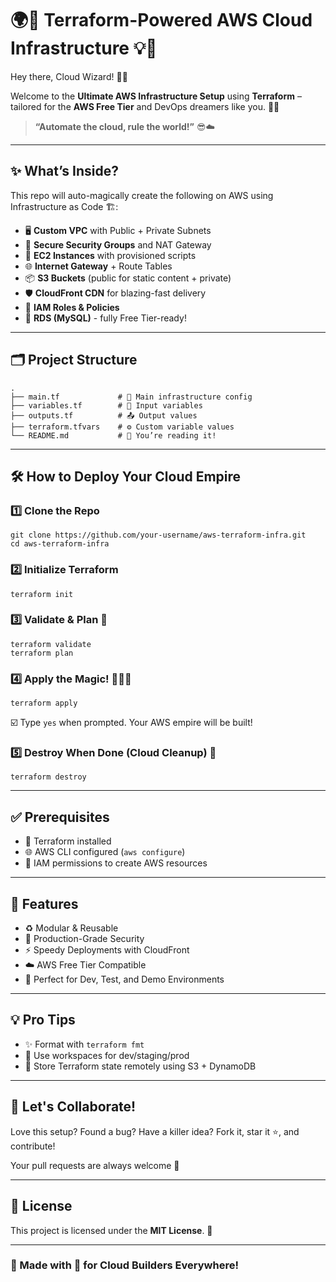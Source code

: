 <h1>🌍🚀 Terraform-Powered AWS Cloud Infrastructure 💡🔧</h1>

<p>Hey there, Cloud Wizard! 🧙‍♂️</p>

<p>Welcome to the <strong>Ultimate AWS Infrastructure Setup</strong> using <strong>Terraform</strong> – tailored for the <strong>AWS Free Tier</strong> and DevOps dreamers like you. 🧰🌐</p>

<blockquote><strong>“Automate the cloud, rule the world!”</strong> 😎☁️</blockquote>

<hr>

<h2>✨ What’s Inside?</h2>

<p>This repo will auto-magically create the following on AWS using Infrastructure as Code 🏗️:</p>

<ul>
  <li>🖥️ <strong>Custom VPC</strong> with Public + Private Subnets</li>
  <li>🔐 <strong>Secure Security Groups</strong> and NAT Gateway</li>
  <li>💾 <strong>EC2 Instances</strong> with provisioned scripts</li>
  <li>🌐 <strong>Internet Gateway</strong> + Route Tables</li>
  <li>📦 <strong>S3 Buckets</strong> (public for static content + private)</li>
  <li>🛡️ <strong>CloudFront CDN</strong> for blazing-fast delivery</li>
  <li>🧩 <strong>IAM Roles & Policies</strong></li>
  <li>💽 <strong>RDS (MySQL)</strong> - fully Free Tier-ready!</li>
</ul>

<hr>

<h2>🗂️ Project Structure</h2>

<pre><code>.
├── main.tf             # 🌟 Main infrastructure config
├── variables.tf        # 🧮 Input variables
├── outputs.tf          # 📤 Output values
├── terraform.tfvars    # ⚙️ Custom variable values
└── README.md           # 📘 You’re reading it!
</code></pre>

<hr>

<h2>🛠️ How to Deploy Your Cloud Empire</h2>

<h3>1️⃣ Clone the Repo</h3>

<pre><code>git clone https://github.com/your-username/aws-terraform-infra.git
cd aws-terraform-infra
</code></pre>

<h3>2️⃣ Initialize Terraform</h3>

<pre><code>terraform init
</code></pre>

<h3>3️⃣ Validate & Plan 🧪</h3>

<pre><code>terraform validate
terraform plan
</code></pre>

<h3>4️⃣ Apply the Magic! 🧙‍♂️✨</h3>

<pre><code>terraform apply
</code></pre>

<p>☑️ Type <code>yes</code> when prompted. Your AWS empire will be built!</p>

<h3>5️⃣ Destroy When Done (Cloud Cleanup) 🧹</h3>

<pre><code>terraform destroy
</code></pre>

<hr>

<h2>✅ Prerequisites</h2>

<ul>
  <li>🧰 Terraform installed</li>
  <li>🌐 AWS CLI configured (<code>aws configure</code>)</li>
  <li>🔐 IAM permissions to create AWS resources</li>
</ul>

<hr>

<h2>🌟 Features</h2>

<ul>
  <li>♻️ Modular & Reusable</li>
  <li>🔐 Production-Grade Security</li>
  <li>⚡ Speedy Deployments with CloudFront</li>
  <li>☁️ AWS Free Tier Compatible</li>
  <li>🚀 Perfect for Dev, Test, and Demo Environments</li>
</ul>

<hr>

<h2>💡 Pro Tips</h2>

<ul>
  <li>✨ Format with <code>terraform fmt</code></li>
  <li>🌱 Use workspaces for dev/staging/prod</li>
  <li>🧠 Store Terraform state remotely using S3 + DynamoDB</li>
</ul>

<hr>

<h2>🤝 Let's Collaborate!</h2>

<p>Love this setup? Found a bug? Have a killer idea? Fork it, star it ⭐, and contribute!</p>
<p>Your pull requests are always welcome 💌</p>

<hr>

<h2>📜 License</h2>

<p>This project is licensed under the <strong>MIT License</strong>. 📄</p>

<hr>

<h3>🚀 Made with 💙 for Cloud Builders Everywhere!</h3>
